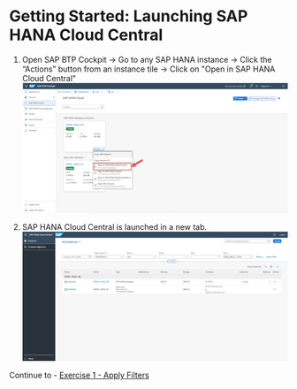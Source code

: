 # Getting Started: Launching SAP HANA Cloud Central

1. Open SAP BTP Cockpit -> Go to any SAP HANA instance -> Click the “Actions” button from an instance tile -> Click on "Open in SAP HANA Cloud Central"
    <kbd background-color: black>
    ![](./images/1.png)
    </kbd>

2. SAP HANA Cloud Central is launched in a new tab.
    <kbd>
    ![](./images/2.png)
    </kbd>
  

Continue to - [Exercise 1 - Apply Filters](../ex1/README.md)
